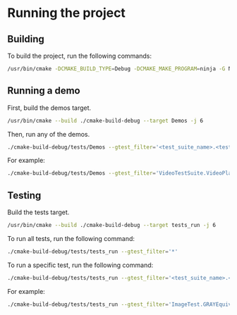 # Running the project
## Building
To build the project, run the following commands:
```bash
/usr/bin/cmake -DCMAKE_BUILD_TYPE=Debug -DCMAKE_MAKE_PROGRAM=ninja -G Ninja -S . -B ./cmake-build-debug
```

## Running a demo
First, build the demos target.
```bash
/usr/bin/cmake --build ./cmake-build-debug --target Demos -j 6
```
Then, run any of the demos.
```bash
./cmake-build-debug/tests/Demos --gtest_filter='<test_suite_name>.<test_name>'
```
For example:
```bash
./cmake-build-debug/tests/Demos --gtest_filter='VideoTestSuite.VideoPlay'
```

## Testing
Build the tests target.
```bash
/usr/bin/cmake --build ./cmake-build-debug --target tests_run -j 6
```
To run all tests, run the following command:
```bash
./cmake-build-debug/tests/tests_run --gtest_filter='*'
```
To run a specific test, run the following command:
```bash
./cmake-build-debug/tests/tests_run --gtest_filter='<test_suite_name>.<test_name>'
```
For example:
```bash
./cmake-build-debug/tests/tests_run --gtest_filter='ImageTest.GRAYEquivalenceTest'
```
